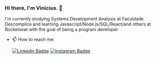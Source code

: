 ### Hi there, I'm Vinicius. 👋

  I'm currently studying Systems Development Analysis at Faculdade Descomplica and learning Javascript/Node.js/SQL/React/and others at Rocketseat with the goal of being a program developer.

- 📫 How to reach me:

    [![Linkedin Badge](https://img.shields.io/badge/-Linkedin-blue?style=flat-square&logo=Linkedin&logoColor=white&link=https://www.linkedin.com/in/rodrigo-goncalves-santana/)](https://www.linkedin.com/in/vinicius-itaparica071/)
    [![Instagram Badge](https://img.shields.io/badge/-Instagram-purple?style=flat-square&logo=Instagram&logoColor=white&link=https://www.linkedin.com/in/rodrigo-goncalves-santana/)](https://www.instagram.com/viniciusitaparica/)
